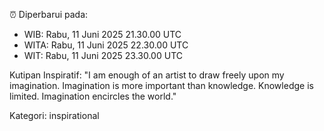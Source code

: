 ⏰ Diperbarui pada:
- WIB: Rabu, 11 Juni 2025 21.30.00 UTC
- WITA: Rabu, 11 Juni 2025 22.30.00 UTC
- WIT: Rabu, 11 Juni 2025 23.30.00 UTC

Kutipan Inspiratif:
"I am enough of an artist to draw freely upon my imagination. Imagination is more important than knowledge. Knowledge is limited. Imagination encircles the world."


Kategori: inspirational

